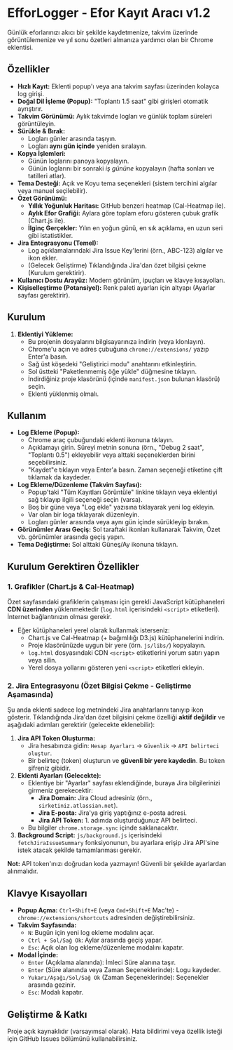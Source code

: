 # EfforLogger - Efor Kayıt Aracı v1.2

Günlük eforlarınızı akıcı bir şekilde kaydetmenize, takvim üzerinde görüntülemenize ve yıl sonu özetleri almanıza yardımcı olan bir Chrome eklentisi.

## Özellikler

*   **Hızlı Kayıt:** Eklenti popup'ı veya ana takvim sayfası üzerinden kolayca log girişi.
*   **Doğal Dil İşleme (Popup):** "Toplantı 1.5 saat" gibi girişleri otomatik ayrıştırır.
*   **Takvim Görünümü:** Aylık takvimde logları ve günlük toplam süreleri görüntüleyin.
*   **Sürükle & Bırak:**
    *   Logları günler arasında taşıyın.
    *   Logları **aynı gün içinde** yeniden sıralayın.
*   **Kopya İşlemleri:**
    *   Günün loglarını panoya kopyalayın.
    *   Günün loglarını bir sonraki *iş gününe* kopyalayın (hafta sonları ve tatilleri atlar).
*   **Tema Desteği:** Açık ve Koyu tema seçenekleri (sistem tercihini algılar veya manuel seçilebilir).
*   **Özet Görünümü:**
    *   **Yıllık Yoğunluk Haritası:** GitHub benzeri heatmap (Cal-Heatmap ile).
    *   **Aylık Efor Grafiği:** Aylara göre toplam eforu gösteren çubuk grafik (Chart.js ile).
    *   **İlginç Gerçekler:** Yılın en yoğun günü, en sık açıklama, en uzun seri gibi istatistikler.
*   **Jira Entegrasyonu (Temel):**
    *   Log açıklamalarındaki Jira Issue Key'lerini (örn., ABC-123) algılar ve ikon ekler.
    *   (Gelecek Geliştirme) Tıklandığında Jira'dan özet bilgisi çekme (Kurulum gerektirir).
*   **Kullanıcı Dostu Arayüz:** Modern görünüm, ipuçları ve klavye kısayolları.
*   **Kişiselleştirme (Potansiyel):** Renk paleti ayarları için altyapı (Ayarlar sayfası gerektirir).

## Kurulum

1.  **Eklentiyi Yükleme:**
    *   Bu projenin dosyalarını bilgisayarınıza indirin (veya klonlayın).
    *   Chrome'u açın ve adres çubuğuna `chrome://extensions/` yazıp Enter'a basın.
    *   Sağ üst köşedeki "Geliştirici modu" anahtarını etkinleştirin.
    *   Sol üstteki "Paketlenmemiş öğe yükle" düğmesine tıklayın.
    *   İndirdiğiniz proje klasörünü (içinde `manifest.json` bulunan klasörü) seçin.
    *   Eklenti yüklenmiş olmalı.

## Kullanım

*   **Log Ekleme (Popup):**
    *   Chrome araç çubuğundaki eklenti ikonuna tıklayın.
    *   Açıklamayı girin. Süreyi metnin sonuna (örn., "Debug 2 saat", "Toplantı 0.5") ekleyebilir veya alttaki seçeneklerden birini seçebilirsiniz.
    *   "Kaydet"e tıklayın veya Enter'a basın. Zaman seçeneği etiketine çift tıklamak da kaydeder.
*   **Log Ekleme/Düzenleme (Takvim Sayfası):**
    *   Popup'taki "Tüm Kayıtları Görüntüle" linkine tıklayın veya eklentiyi sağ tıklayıp ilgili seçeneği seçin (varsa).
    *   Boş bir güne veya "Log ekle" yazısına tıklayarak yeni log ekleyin.
    *   Var olan bir loga tıklayarak düzenleyin.
    *   Logları günler arasında veya aynı gün içinde sürükleyip bırakın.
*   **Görünümler Arası Geçiş:** Sol taraftaki ikonları kullanarak Takvim, Özet vb. görünümler arasında geçiş yapın.
*   **Tema Değiştirme:** Sol alttaki Güneş/Ay ikonuna tıklayın.

## Kurulum Gerektiren Özellikler

### 1. Grafikler (Chart.js & Cal-Heatmap)

Özet sayfasındaki grafiklerin çalışması için gerekli JavaScript kütüphaneleri **CDN üzerinden** yüklenmektedir (`log.html` içerisindeki `<script>` etiketleri). İnternet bağlantınızın olması gerekir.

*   Eğer kütüphaneleri yerel olarak kullanmak isterseniz:
    *   Chart.js ve Cal-Heatmap (+ bağımlılığı D3.js) kütüphanelerini indirin.
    *   Proje klasörünüzde uygun bir yere (örn. `js/libs/`) kopyalayın.
    *   `log.html` dosyasındaki CDN `<script>` etiketlerini yorum satırı yapın veya silin.
    *   Yerel dosya yollarını gösteren yeni `<script>` etiketleri ekleyin.

### 2. Jira Entegrasyonu (Özet Bilgisi Çekme - Geliştirme Aşamasında)

Şu anda eklenti sadece log metnindeki Jira anahtarlarını tanıyıp ikon gösterir. Tıklandığında Jira'dan özet bilgisini çekme özelliği **aktif değildir** ve aşağıdaki adımları gerektirir (gelecekte eklenebilir):

1.  **Jira API Token Oluşturma:**
    *   Jira hesabınıza gidin: `Hesap Ayarları` -> `Güvenlik` -> `API belirteci oluştur`.
    *   Bir belirteç (token) oluşturun ve **güvenli bir yere kaydedin**. Bu token şifreniz gibidir.
2.  **Eklenti Ayarları (Gelecekte):**
    *   Eklentiye bir "Ayarlar" sayfası eklendiğinde, buraya Jira bilgilerinizi girmeniz gerekecektir:
        *   **Jira Domain:** Jira Cloud adresiniz (örn., `sirketiniz.atlassian.net`).
        *   **Jira E-posta:** Jira'ya giriş yaptığınız e-posta adresi.
        *   **Jira API Token:** 1. adımda oluşturduğunuz API belirteci.
    *   Bu bilgiler `chrome.storage.sync` içinde saklanacaktır.
3.  **Background Script:** `js/background.js` içerisindeki `fetchJiraIssueSummary` fonksiyonunun, bu ayarlara erişip Jira API'sine istek atacak şekilde tamamlanması gerekir.

**Not:** API token'ınızı doğrudan koda yazmayın! Güvenli bir şekilde ayarlardan alınmalıdır.

## Klavye Kısayolları

*   **Popup Açma:** `Ctrl+Shift+E` (veya `Cmd+Shift+E` Mac'te) - `chrome://extensions/shortcuts` adresinden değiştirebilirsiniz.
*   **Takvim Sayfasında:**
    *   `N`: Bugün için yeni log ekleme modalını açar.
    *   `Ctrl + Sol/Sağ Ok`: Aylar arasında geçiş yapar.
    *   `Esc`: Açık olan log ekleme/düzenleme modalını kapatır.
*   **Modal İçinde:**
    *   `Enter` (Açıklama alanında): İmleci Süre alanına taşır.
    *   `Enter` (Süre alanında veya Zaman Seçeneklerinde): Logu kaydeder.
    *   `Yukarı/Aşağı/Sol/Sağ Ok` (Zaman Seçeneklerinde): Seçenekler arasında gezinir.
    *   `Esc`: Modalı kapatır.

## Geliştirme & Katkı

Proje açık kaynaklıdır (varsayımsal olarak). Hata bildirimi veya özellik isteği için GitHub Issues bölümünü kullanabilirsiniz.